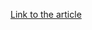 [Link to the article](https://securelist.com/basbanke-trend-setting-brazilian-banking-trojan/90365/)
